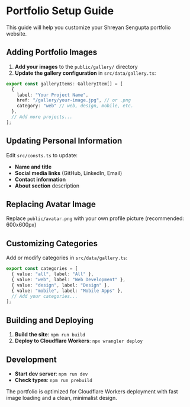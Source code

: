 # Portfolio Setup Guide

This guide will help you customize your Shreyan Sengupta portfolio website.

## Adding Portfolio Images

1. **Add your images** to the `public/gallery/` directory
2. **Update the gallery configuration** in `src/data/gallery.ts`:

```typescript
export const galleryItems: GalleryItem[] = [
  {
    label: "Your Project Name",
    href: "/gallery/your-image.jpg", // or .png
    category: "web" // web, design, mobile, etc.
  },
  // Add more projects...
];
```

## Updating Personal Information

Edit `src/consts.ts` to update:

- **Name and title**
- **Social media links** (GitHub, LinkedIn, Email)
- **Contact information**
- **About section** description

## Replacing Avatar Image

Replace `public/avatar.png` with your own profile picture (recommended: 600x600px)

## Customizing Categories

Add or modify categories in `src/data/gallery.ts`:

```typescript
export const categories = [
  { value: "all", label: "All" },
  { value: "web", label: "Web Development" },
  { value: "design", label: "Design" },
  { value: "mobile", label: "Mobile Apps" },
  // Add your categories...
];
```

## Building and Deploying

1. **Build the site**: `npm run build`
2. **Deploy to Cloudflare Workers**: `npx wrangler deploy`

## Development

- **Start dev server**: `npm run dev`
- **Check types**: `npm run prebuild`

The portfolio is optimized for Cloudflare Workers deployment with fast image loading and a clean, minimalist design.